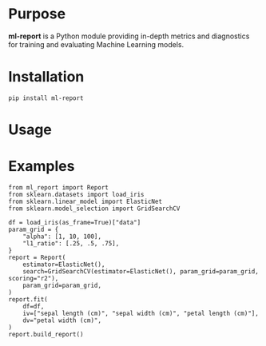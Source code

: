 # Purpose

**ml-report** is a Python module providing in-depth metrics and diagnostics for training and evaluating Machine Learning models.


# Installation

    pip install ml-report


# Usage



# Examples

    from ml_report import Report
    from sklearn.datasets import load_iris
    from sklearn.linear_model import ElasticNet
    from sklearn.model_selection import GridSearchCV
    
    df = load_iris(as_frame=True)["data"]
    param_grid = {
        "alpha": [1, 10, 100],
        "l1_ratio": [.25, .5, .75],
    }
    report = Report(
        estimator=ElasticNet(),
        search=GridSearchCV(estimator=ElasticNet(), param_grid=param_grid, scoring="r2"),
        param_grid=param_grid,
    )
    report.fit(
        df=df,
        iv=["sepal length (cm)", "sepal width (cm)", "petal length (cm)"],
        dv="petal width (cm)",
    )
    report.build_report()